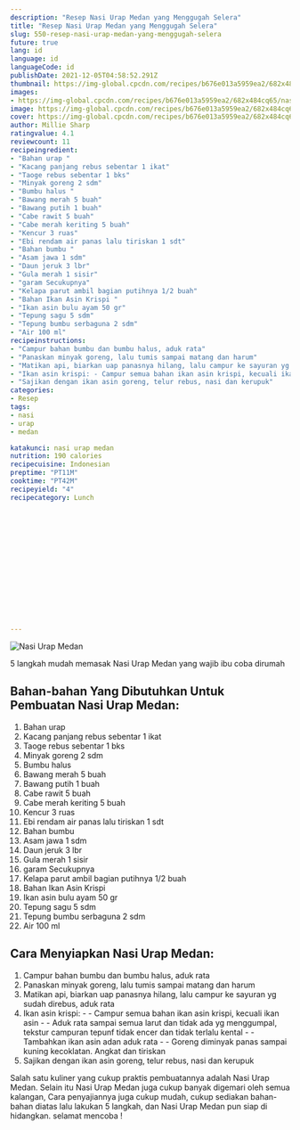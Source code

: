 ```yaml
---
description: "Resep Nasi Urap Medan yang Menggugah Selera"
title: "Resep Nasi Urap Medan yang Menggugah Selera"
slug: 550-resep-nasi-urap-medan-yang-menggugah-selera
future: true
lang: id
language: id
languageCode: id
publishDate: 2021-12-05T04:58:52.291Z 
thumbnail: https://img-global.cpcdn.com/recipes/b676e013a5959ea2/682x484cq65/nasi-urap-medan-foto-resep-utama.png
images:
- https://img-global.cpcdn.com/recipes/b676e013a5959ea2/682x484cq65/nasi-urap-medan-foto-resep-utama.png
image: https://img-global.cpcdn.com/recipes/b676e013a5959ea2/682x484cq65/nasi-urap-medan-foto-resep-utama.png
cover: https://img-global.cpcdn.com/recipes/b676e013a5959ea2/682x484cq65/nasi-urap-medan-foto-resep-utama.png
author: Millie Sharp
ratingvalue: 4.1
reviewcount: 11
recipeingredient:
- "Bahan urap "
- "Kacang panjang rebus sebentar 1 ikat"
- "Taoge rebus sebentar 1 bks"
- "Minyak goreng 2 sdm"
- "Bumbu halus "
- "Bawang merah 5 buah"
- "Bawang putih 1 buah"
- "Cabe rawit 5 buah"
- "Cabe merah keriting 5 buah"
- "Kencur 3 ruas"
- "Ebi rendam air panas lalu tiriskan 1 sdt"
- "Bahan bumbu "
- "Asam jawa 1 sdm"
- "Daun jeruk 3 lbr"
- "Gula merah 1 sisir"
- "garam Secukupnya"
- "Kelapa parut ambil bagian putihnya 1/2 buah"
- "Bahan Ikan Asin Krispi "
- "Ikan asin bulu ayam 50 gr"
- "Tepung sagu 5 sdm"
- "Tepung bumbu serbaguna 2 sdm"
- "Air 100 ml"
recipeinstructions:
- "Campur bahan bumbu dan bumbu halus, aduk rata"
- "Panaskan minyak goreng, lalu tumis sampai matang dan harum"
- "Matikan api, biarkan uap panasnya hilang, lalu campur ke sayuran yg sudah direbus, aduk rata"
- "Ikan asin krispi: - Campur semua bahan ikan asin krispi, kecuali ikan asin - Aduk rata sampai semua larut dan tidak ada yg menggumpal, tekstur campuran tepunf tidak encer dan tidak terlalu kental - Tambahkan ikan asin adan aduk rata - Goreng diminyak panas sampai kuning kecoklatan. Angkat dan tiriskan"
- "Sajikan dengan ikan asin goreng, telur rebus, nasi dan kerupuk"
categories:
- Resep
tags:
- nasi
- urap
- medan

katakunci: nasi urap medan 
nutrition: 190 calories
recipecuisine: Indonesian
preptime: "PT11M"
cooktime: "PT42M"
recipeyield: "4"
recipecategory: Lunch


     
    
    
    
    
    
    
    
    
    
    
      
    
---
```



![Nasi Urap Medan](https://img-global.cpcdn.com/recipes/b676e013a5959ea2/682x484cq65/nasi-urap-medan-foto-resep-utama.png)

5 langkah mudah memasak  Nasi Urap Medan yang wajib ibu coba dirumah

<!--inarticleads1-->

## Bahan-bahan Yang Dibutuhkan Untuk Pembuatan Nasi Urap Medan:

1. Bahan urap 
1. Kacang panjang rebus sebentar 1 ikat
1. Taoge rebus sebentar 1 bks
1. Minyak goreng 2 sdm
1. Bumbu halus 
1. Bawang merah 5 buah
1. Bawang putih 1 buah
1. Cabe rawit 5 buah
1. Cabe merah keriting 5 buah
1. Kencur 3 ruas
1. Ebi rendam air panas lalu tiriskan 1 sdt
1. Bahan bumbu 
1. Asam jawa 1 sdm
1. Daun jeruk 3 lbr
1. Gula merah 1 sisir
1. garam Secukupnya
1. Kelapa parut ambil bagian putihnya 1/2 buah
1. Bahan Ikan Asin Krispi 
1. Ikan asin bulu ayam 50 gr
1. Tepung sagu 5 sdm
1. Tepung bumbu serbaguna 2 sdm
1. Air 100 ml



<!--inarticleads2-->

## Cara Menyiapkan Nasi Urap Medan:

1. Campur bahan bumbu dan bumbu halus, aduk rata
1. Panaskan minyak goreng, lalu tumis sampai matang dan harum
1. Matikan api, biarkan uap panasnya hilang, lalu campur ke sayuran yg sudah direbus, aduk rata
1. Ikan asin krispi: - - Campur semua bahan ikan asin krispi, kecuali ikan asin - - Aduk rata sampai semua larut dan tidak ada yg menggumpal, tekstur campuran tepunf tidak encer dan tidak terlalu kental - - Tambahkan ikan asin adan aduk rata - - Goreng diminyak panas sampai kuning kecoklatan. Angkat dan tiriskan
1. Sajikan dengan ikan asin goreng, telur rebus, nasi dan kerupuk




Salah satu kuliner yang cukup praktis pembuatannya adalah  Nasi Urap Medan. Selain itu  Nasi Urap Medan  juga cukup banyak digemari oleh semua kalangan, Cara penyajiannya juga cukup mudah, cukup sediakan bahan-bahan diatas lalu lakukan 5 langkah, dan  Nasi Urap Medan  pun siap di hidangkan. selamat mencoba !
